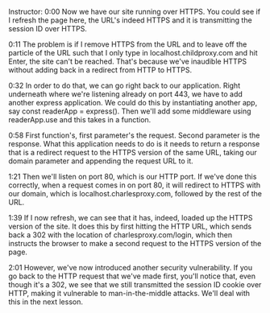 Instructor: 0:00 Now we have our site running over HTTPS. You could see if I refresh the page here, the URL's indeed HTTPS and it is transmitting the session ID over HTTPS.

0:11 The problem is if I remove HTTPS from the URL and to leave off the particle of the URL such that I only type in localhost.childproxy.com and hit Enter, the site can't be reached. That's because we've inaudible HTTPS without adding back in a redirect from HTTP to HTTPS.

0:32 In order to do that, we can go right back to our application. Right underneath where we're listening already on port 443, we have to add another express application. We could do this by instantiating another app, say const readerApp = express(). Then we'll add some middleware using readerApp.use and this takes in a function.

0:58 First function's, first parameter's the request. Second parameter is the response. What this application needs to do is it needs to return a response that is a redirect request to the HTTPS version of the same URL, taking our domain parameter and appending the request URL to it.

1:21 Then we'll listen on port 80, which is our HTTP port. If we've done this correctly, when a request comes in on port 80, it will redirect to HTTPS with our domain, which is localhost.charlesproxy.com, followed by the rest of the URL.

1:39 If I now refresh, we can see that it has, indeed, loaded up the HTTPS version of the site. It does this by first hitting the HTTP URL, which sends back a 302 with the location of charlesproxy.com/login, which then instructs the browser to make a second request to the HTTPS version of the page.

2:01 However, we've now introduced another security vulnerability. If you go back to the HTTP request that we've made first, you'll notice that, even though it's a 302, we see that we still transmitted the session ID cookie over HTTP, making it vulnerable to man-in-the-middle attacks. We'll deal with this in the next lesson.